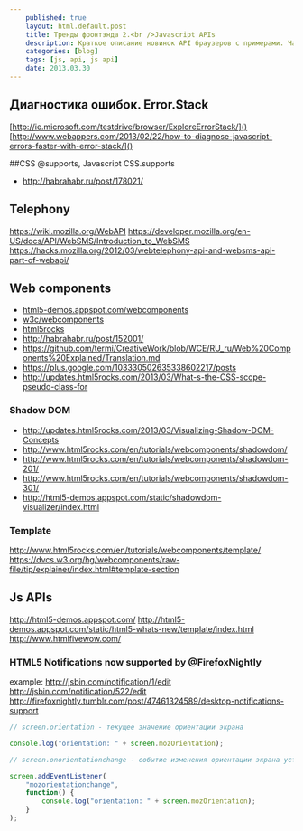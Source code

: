 ```yaml
---
    published: true
    layout: html.default.post
    title: Тренды фронтэнда 2.<br />Javascript APIs
    description: Краткое описание новинок API браузеров с примерами. Часть 2.
    categories: [blog]
    tags: [js, api, js api]
    date: 2013.03.30
---
```

## Диагностика ошибок. Error.Stack
[http://ie.microsoft.com/testdrive/browser/ExploreErrorStack/]()  
[http://www.webappers.com/2013/02/22/how-to-diagnose-javascript-errors-faster-with-error-stack/]()

##CSS @supports, Javascript CSS.supports
* <http://habrahabr.ru/post/178021/>

## Telephony
https://wiki.mozilla.org/WebAPI
https://developer.mozilla.org/en-US/docs/API/WebSMS/Introduction_to_WebSMS
https://hacks.mozilla.org/2012/03/webtelephony-api-and-websms-api-part-of-webapi/

## Web components

* [html5-demos.appspot.com/webcomponents](http://html5-demos.appspot.com/static/webcomponents/index.html)
* [w3c/webcomponents](https://dvcs.w3.org/hg/webcomponents/raw-file/tip/explainer/index.html)
* [html5rocks](http://www.html5rocks.com/en/tutorials/#webcomponents)
* <http://habrahabr.ru/post/152001/>
* <https://github.com/termi/CreativeWork/blob/WCE/RU_ru/Web%20Components%20Explained/Translation.md>
* <https://plus.google.com/103330502635338602217/posts>
* http://updates.html5rocks.com/2013/03/What-s-the-CSS-scope-pseudo-class-for

### Shadow DOM
* <http://updates.html5rocks.com/2013/03/Visualizing-Shadow-DOM-Concepts>
* <http://www.html5rocks.com/en/tutorials/webcomponents/shadowdom/>
* <http://www.html5rocks.com/en/tutorials/webcomponents/shadowdom-201/>
* <http://www.html5rocks.com/en/tutorials/webcomponents/shadowdom-301/>
* <http://html5-demos.appspot.com/static/shadowdom-visualizer/index.html>

### Template
http://www.html5rocks.com/en/tutorials/webcomponents/template/
https://dvcs.w3.org/hg/webcomponents/raw-file/tip/explainer/index.html#template-section


## Js APIs
http://html5-demos.appspot.com/
http://html5-demos.appspot.com/static/html5-whats-new/template/index.html
http://www.htmlfivewow.com/

### HTML5 Notifications now supported by @FirefoxNightly
example:
http://jsbin.com/notification/1/edit
http://jsbin.com/notification/522/edit
http://firefoxnightly.tumblr.com/post/47461324589/desktop-notifications-support

~~~js
// screen.orientation - текущее значение ориентации экрана

console.log("orientation: " + screen.mozOrientation);

// screen.onorientationchange - событие изменения ориентации экрана устройства

screen.addEventListener(
    "mozorientationchange",
    function() {
        console.log("orientation: " + screen.mozOrientation);
    }
);
~~~
